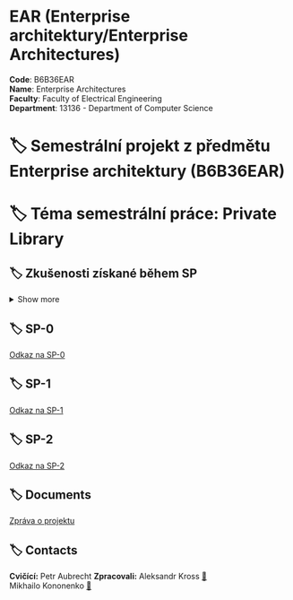 # EAR (Enterprise architektury/Enterprise Architectures)

**Code**: B6B36EAR <br>
**Name**: Enterprise Architectures <br>
**Faculty**: Faculty of Electrical Engineering<br>
**Department**: 13136 - Department of Computer Science <br>

# :label: Semestrální projekt z předmětu Enterprise architektury (B6B36EAR)

# :label: Téma semestrální práce: Private Library

## :label: Zkušenosti získané během SP
<details><summary> Show more </summary>

V rámci kurzu jsme pracovali ve dvojicích a zpracovali samostatnou semestrální práci. Téma semestrální práce je Private Library. Cílem bylo vyvinout jednoduchou enterprise aplikaci, která by reflektovala probírané koncepty a technologie.

S kolegou jsme během práce na projektu získali přehled o nejčastěji používaných architekturách enterprise a souvisejících návrhových vzorech.  Použili jsme principy inverze řízení a vkládání závislostí s využitím technologií webových služeb Spring, JPA a REST.

Celkově jsme získali cenné znalosti a dovednosti v oblasti architektur enterprise informačních systémů, což nám poskytne pevný základ pro budoucí práci v oblasti vývoje softwaru.

</details>


## :label: SP-0
[Odkaz na SP-0](https://docs.google.com/document/d/14vGMoigsrbZPbr9zINDyUlC-Hogl2UYbfx3yY1Gdrjg/)


## :label: SP-1
[Odkaz na SP-1](https://docs.google.com/document/d/1YA8BMyC4Vb3Jeu5MAgf2xnutLoQrz5-cjjtHy-H7SY4/)


## :label: SP-2
[Odkaz na SP-2](https://gitlab.fel.cvut.cz/krossale/ear-sp)


## :label: Documents
[Zpráva o projektu](https://docs.google.com/document/d/1rwqgYGbP4OYigE2Ize8_L24xMrdSRWpR/)

## :label: Contacts
**Cvičící:** Petr Aubrecht
**Zpracovali:** 
Aleksandr Kross [📧](<krossale@fel.czut.cz>) <br>
Mikhailo Kononenko [📧](<kononmi1@fel.cvut.cz>) <br>




